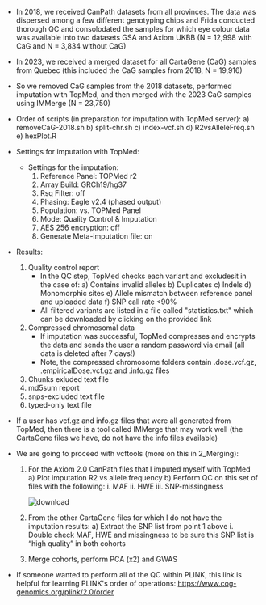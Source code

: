 - In 2018, we received CanPath datasets from all provinces. The data was dispersed among a few different genotyping chips and Frida conducted thorough QC and consolodated the samples for which eye colour data was available into two datasets GSA and Axiom UKBB (N = 12,998 with CaG and N = 3,834 without CaG)
- In 2023, we received a merged dataset for all CartaGene (CaG) samples from Quebec (this included the CaG samples from 2018, N = 19,916)
- So we removed CaG samples from the 2018 datasets, performed imputation with TopMed, and then merged with the 2023 CaG samples using IMMerge (N = 23,750)
- Order of scripts (in preparation for imputation with TopMed server):
  a) removeCaG-2018.sh 
  b) split-chr.sh
  c) index-vcf.sh
  d) R2vsAlleleFreq.sh
  e) hexPlot.R

- Settings for imputation with TopMed:

  - Settings for the imputation:
    1. Reference Panel: TOPMed r2
    2. Array Build: GRCh19/hg37
    3. Rsq Filter: off
    4. Phasing: Eagle v2.4 (phased output)
    5. Population: vs. TOPMed Panel
    6. Mode: Quality Control & Imputation
    7. AES 256 encryption: off
    8. Generate Meta-imputation file: on
- Results:
    1. Quality control report
       - In the QC step, TopMed checks each variant and excludesit in the case of:
         a) Contains invalid alleles
         b) Duplicates
         c) Indels
         d) Monomorphic sites
         e) Allele mismatch between reference panel and uploaded data
         f) SNP call rate <90%
       - All filtered variants are listed in a file called "statistics.txt" which can be downloaded by clicking on the provided link
    2. Compressed chromosomal data
       - If imputation was successful, TopMed compresses and encrypts the data and sends the user a random password via email (all data is deleted after 7 days!)
       - Note, the compressed chromosome folders contain .dose.vcf.gz, .empiricalDose.vcf.gz and .info.gz files
    3. Chunks exluded text file
    4. md5sum report
    5. snps-excluded text file
    6. typed-only text file
 
- If a user has vcf.gz and info.gz files that were all generated from TopMed, then there is a tool called IMMerge that may work well (the CartaGene files we have, do not have the info files available)
- We are going to proceed with vcftools (more on this in 2_Merging):
    1.	For the Axiom 2.0 CanPath files that I imputed myself with TopMed
                a)	Plot imputation R2 vs allele frequency
                b)	Perform QC on this set of files with the following:
                    i.	MAF
                    ii.	HWE
                    iii.	SNP-missingness

      	![download](https://github.com/user-attachments/assets/1f3da675-1234-406b-b787-ef2676fdfd09)

    3.	From the other CartaGene files for which I do not have the imputation results:
                a)	Extract the SNP list from point 1 above
                    i.	Double check MAF, HWE and missingness to be sure this SNP list is “high quality” in both cohorts
    4.	Merge cohorts, perform PCA (x2) and GWAS
- If someone wanted to perform all of the QC within PLINK, this link is helpful for learning PLINK's order of operations: https://www.cog-genomics.org/plink/2.0/order


  
